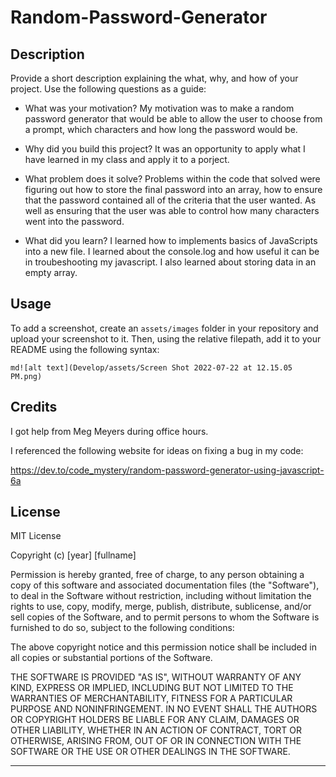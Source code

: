 # Random-Password-Generator
## Description

Provide a short description explaining the what, why, and how of your project. Use the following questions as a guide:

- What was your motivation?
    My motivation was to make a random password generator that would be able to allow the user to choose from a prompt, which characters and how long the password would be. 

- Why did you build this project?
    It was an opportunity to apply what I have learned in my class and apply it to a porject.

- What problem does it solve?
    Problems within the code that solved were figuring out how to store the final password into an array, how to ensure that the password contained all of the criteria that the user wanted. As well as ensuring that the user was able to control how many characters went into the password. 

- What did you learn?
    I learned how to implements basics of JavaScripts into a new file. I learned about the console.log and how useful it can be in troubeshooting my javascript. I also learned about storing data in an empty array. 


## Usage


To add a screenshot, create an `assets/images` folder in your repository and upload your screenshot to it. Then, using the relative filepath, add it to your README using the following syntax:

    md![alt text](Develop/assets/Screen Shot 2022-07-22 at 12.15.05 PM.png)
    

## Credits

I got help from Meg Meyers during office hours.

I referenced the following website for ideas on fixing a bug in my code:

https://dev.to/code_mystery/random-password-generator-using-javascript-6a


## License

MIT License

Copyright (c) [year] [fullname]

Permission is hereby granted, free of charge, to any person obtaining a copy
of this software and associated documentation files (the "Software"), to deal
in the Software without restriction, including without limitation the rights
to use, copy, modify, merge, publish, distribute, sublicense, and/or sell
copies of the Software, and to permit persons to whom the Software is
furnished to do so, subject to the following conditions:

The above copyright notice and this permission notice shall be included in all
copies or substantial portions of the Software.

THE SOFTWARE IS PROVIDED "AS IS", WITHOUT WARRANTY OF ANY KIND, EXPRESS OR
IMPLIED, INCLUDING BUT NOT LIMITED TO THE WARRANTIES OF MERCHANTABILITY,
FITNESS FOR A PARTICULAR PURPOSE AND NONINFRINGEMENT. IN NO EVENT SHALL THE
AUTHORS OR COPYRIGHT HOLDERS BE LIABLE FOR ANY CLAIM, DAMAGES OR OTHER
LIABILITY, WHETHER IN AN ACTION OF CONTRACT, TORT OR OTHERWISE, ARISING FROM,
OUT OF OR IN CONNECTION WITH THE SOFTWARE OR THE USE OR OTHER DEALINGS IN THE
SOFTWARE.

---